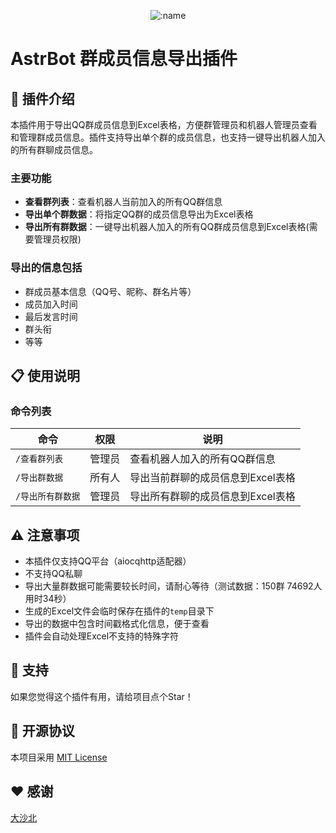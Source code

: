 </div>

<div align="center">

![:name](https://count.getloli.com/@astrbot_plugin_group_information?name=astrbot_plugin_group_information&theme=minecraft&padding=7&offset=0&align=top&scale=1&pixelated=1&darkmode=auto)

</div>


# AstrBot 群成员信息导出插件

## 📝 插件介绍

本插件用于导出QQ群成员信息到Excel表格，方便群管理员和机器人管理员查看和管理群成员信息。插件支持导出单个群的成员信息，也支持一键导出机器人加入的所有群聊成员信息。

### 主要功能

- **查看群列表**：查看机器人当前加入的所有QQ群信息
- **导出单个群数据**：将指定QQ群的成员信息导出为Excel表格
- **导出所有群数据**：一键导出机器人加入的所有QQ群成员信息到Excel表格(需要管理员权限)

### 导出的信息包括

- 群成员基本信息（QQ号、昵称、群名片等）
- 成员加入时间
- 最后发言时间
- 群头衔
- 等等

## 📋 使用说明

### 命令列表

| 命令 | 权限 | 说明 |
| --- | --- | --- |
| `/查看群列表` | 管理员 | 查看机器人加入的所有QQ群信息 |
| `/导出群数据` | 所有人 | 导出当前群聊的成员信息到Excel表格 |
| `/导出所有群数据` | 管理员 | 导出所有群聊的成员信息到Excel表格 |
## ⚠️ 注意事项

- 本插件仅支持QQ平台（aiocqhttp适配器）
- 不支持QQ私聊
- 导出大量群数据可能需要较长时间，请耐心等待（测试数据：150群 74692人 用时34秒）
- 生成的Excel文件会临时保存在插件的`temp`目录下
- 导出的数据中包含时间戳格式化信息，便于查看
- 插件会自动处理Excel不支持的特殊字符

## 🌟 支持

如果您觉得这个插件有用，请给项目点个Star！

## 📜 开源协议

本项目采用 [MIT License](LICENSE)
## ❤️ 感谢

[大沙北](https://github.com/bigshabei)
